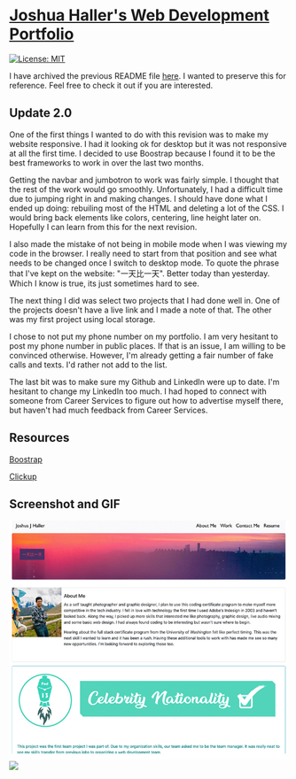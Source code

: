 # [Joshua Haller's Web Development Portfolio](https://jjhphoto.github.io/portfolio/)

[![License: MIT](https://img.shields.io/badge/License-MIT-yellow.svg)](https://opensource.org/licenses/MIT)

I have archived the previous README file [here](./assets/ArchiveOne.md). I wanted to preserve this for reference. Feel free to check it out if you are interested.

## Update 2.0

One of the first things I wanted to do with this revision was to make my website responsive. I had it looking ok for desktop but it was not responsive at all the first time. I decided to use Boostrap because I found it to be the best frameworks to work in over the last two months.

Getting the navbar and jumbotron to work was fairly simple. I thought that the rest of the work would go smoothly. Unfortunately, I had a difficult time due to jumping right in and making changes. I should have done what I ended up doing: rebuiling most of the HTML and deleting a lot of the CSS. I would bring back elements like colors, centering, line height later on. Hopefully I can learn from this for the next revision.

I also made the mistake of not being in mobile mode when I was viewing my code in the browser. I really need to start from that position and see what needs to be changed once I switch to desktop mode. To quote the phrase that I've kept on the website: "一天比一天". Better today than yesterday. Which I know is true, its just sometimes hard to see.

The next thing I did was select two projects that I had done well in. One of the projects doesn't have a live link and I made a note of that. The other was my first project using local storage.

I chose to not put my phone number on my portfolio. I am very hesitant to post my phone number in public places. If that is an issue, I am willing to be convinced otherwise. However, I'm already getting a fair number of fake calls and texts. I'd rather not add to the list.

The last bit was to make sure my Github and LinkedIn were up to date. I'm hesitant to change my LinkedIn too much. I had hoped to connect with someone from Career Services to figure out how to advertise myself there, but haven't had much feedback from Career Services.

## Resources

[Boostrap](https://getbootstrap.com/)

[Clickup](https://clickup.com/?noRedirect=true)

## Screenshot and GIF

![Webpage](./assets/images/portfolioScreenShot.jpg)
![](mobiledesign.gif)
